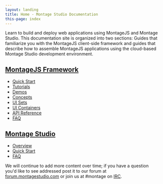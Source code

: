 ```yaml
---
layout: landing
title: Home - Montage Studio Documentation
this-page: index
---
```


Learn to build and deploy web applications using MontageJS and Montage Studio. This documentation site is organized into two sections: Guides that familiarize you with the MontageJS client-side framework and guides that describe how to assemble MontageJS applications using the cloud-based Montage Studio development environment.

## [MontageJS Framework](montagejs/)

* [Quick Start](montagejs/montagejs-setup.html)
* [Tutorials](montagejs/tutorial-using-substitutions-with-montagejs.html)
* [Demos](montagejs/montagejs-examples.html)
* [Concepts](montagejs/draw-cycle.html)
* [UI Sets](montagejs/themes.html)
* [UI Containers](montagejs/repetition.html)
* [API Reference](api/Montage.html)
* [FAQ](montagejs/faq.html)

## [Montage Studio](montage-studio/)

* [Overview](montage-studio/ide-at-a-glance.html)
* [Quick Start](montage-studio/tutorial-simple-to-do.html)
* [FAQ](montage-studio/faq.html)

We will continue to add more content over time; if you have a question you'd like to see addressed post it to our forum at [forum.montagestudio.com](http://forum.montagestudio.com/) or join us at #montage on [IRC](http://webchat.freenode.net/?channels=montage).
